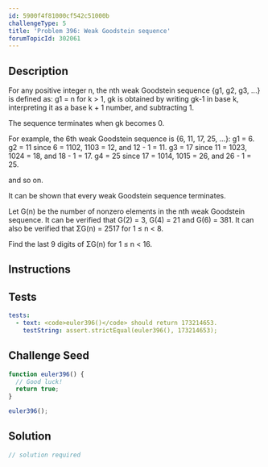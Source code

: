 ```yaml
---
id: 5900f4f81000cf542c51000b
challengeType: 5
title: 'Problem 396: Weak Goodstein sequence'
forumTopicId: 302061
---
```


## Description
<section id='description'>
For any positive integer n, the nth weak Goodstein sequence {g1, g2, g3, ...} is defined as:
 g1 = n
 for k > 1, gk is obtained by writing gk-1 in base k, interpreting it as a base k + 1 number, and subtracting 1.

The sequence terminates when gk becomes 0.


For example, the 6th weak Goodstein sequence is {6, 11, 17, 25, ...}:
 g1 = 6.
 g2 = 11 since 6 = 1102, 1103 = 12, and 12 - 1 = 11.
 g3 = 17 since 11 = 1023, 1024 = 18, and 18 - 1 = 17.
 g4 = 25 since 17 = 1014, 1015 = 26, and 26 - 1 = 25.

and so on.


It can be shown that every weak Goodstein sequence terminates.


Let G(n) be the number of nonzero elements in the nth weak Goodstein sequence.
It can be verified that G(2) = 3, G(4) = 21 and G(6) = 381.
It can also be verified that ΣG(n) = 2517 for 1 ≤ n < 8.


Find the last 9 digits of ΣG(n) for 1 ≤ n < 16.
</section>

## Instructions
<section id='instructions'>

</section>

## Tests
<section id='tests'>

```yml
tests:
  - text: <code>euler396()</code> should return 173214653.
    testString: assert.strictEqual(euler396(), 173214653);

```

</section>

## Challenge Seed
<section id='challengeSeed'>

<div id='js-seed'>

```js
function euler396() {
  // Good luck!
  return true;
}

euler396();
```

</div>



</section>

## Solution
<section id='solution'>

```js
// solution required
```

</section>

